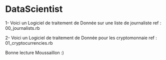 # DataScientist

1- Voici un Logiciel de traitement de Donnée sur une liste de journaliste ref : 00_journalists.rb

2- Voici un Logiciel de traitement de Donnée pour les cryptomonnaie ref : 01_cryptocurrencies.rb

Bonne lecture Moussaillon :)
